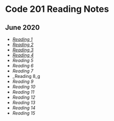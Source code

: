 # Code 201 Reading Notes

## June 2020

* [_Reading 1_](class-01.md)
* [_Reading 2_](class-02.md)
* [_Reading 3_](class-03.md)
* [_Reading 4_](class-04.md)
* _Reading 5_
* _Reading 6_
* _Reading 7_
* _Reading 8_g
* _Reading 9_
* _Reading 10_
* _Reading 11_
* _Reading 12_
* _Reading 13_
* _Reading 14_
* _Reading 15_
